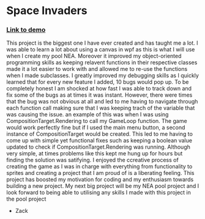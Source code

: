 # Space Invaders
### [Link to demo](https://youtu.be/tgmRgHnPv4Q)
This project is the biggest one I have ever created and has taught me a lot. I was able to learn a lot about using a canvas in wpf as this is what I will use when I create my pool NEA. Moreover it improved my object-oriented programming skills as keeping relavent functions in their respective classes made it a lot easier to work with and allowed me to re-use the functions when I made subclasses. I greatly improved my debugging skills as I quickly learned that for every new feature I added, 10  bugs would pop up. To be completely honest I am shocked at how fast I was able to track down and fix some of the bugs as at times it was instant. However, there were times that the bug was not obvious at all and led to me having to navigate through each function call making sure that I was keeping trach of the variable that was causing the issue. an example of this was when I was using CompositionTarget.Rendering to call my GameLoop function. The game would work perfectly fine but if I used the main menu button, a second instance of CompositionTarget would be created. This led to me having to come up with simple yet functional fixes such as keeping a boolean value updated to check if CompositionTarget.Rendering was running. Although very simple, at times problems like this kept me hung up for hours but finding the solution was satifying.
I enjoyed the ccreative process of creating the game as I was in charge with everything from functionality to sprites and creating a project that I am proud of is a liberating feeling. This project has boosted my motivation for coding and my enthusiasm towards building a new project.
My next big project will be my NEA pool project and I look forward to being able to utilising any skills I made with this project in the pool project
- Zack
